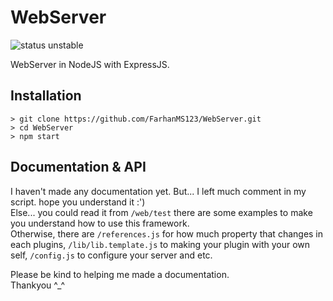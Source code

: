 # WebServer

![status unstable](https://img.shields.io/badge/status-unstable-yellow)

WebServer in NodeJS with ExpressJS.

## Installation
```
> git clone https://github.com/FarhanMS123/WebServer.git
> cd WebServer
> npm start
```

## Documentation & API
I haven't made any documentation yet. But... I left much comment in my script. hope you understand it :') <br />
Else... you could read it from `/web/test` there are some examples to make you understand how to use this framework. <br />
Otherwise, there are `/references.js` for how much property that changes in each plugins, `/lib/lib.template.js` to making your plugin with your own self, `/config.js` to configure your server and etc.

Please be kind to helping me made a documentation. <br />
Thankyou ^_^
